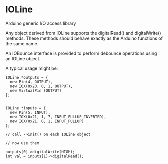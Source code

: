 IOLine
======

Arduino generic I/O access library


Any object derived from IOLine supports the digitalRead() and
digitalWrite() methods.  These methods should behave exactly as the Arduino
functions of the same name.

An IOBounce interface is provided to perform debounce operations using an
IOLine object.

A typical usage might be:

    IOLine *outputs = {
      new Pin(4, OUTPUT),
      new IOX(0x20, 0, 1, OUTPUT),
      new VirtualPin (OUTPUT)
    };


    IOLine *inputs = {
      new Pin(5, INPUT),
      new IOX(0x21, 1, 7, INPUT_PULLUP_INVERTED),
      new IOX(0x21, 0, 1, INPUT_PULLUP)
    };

    // call ->init() on each IOLine object

    // now use them

    outputs[0]->digitalWrite(HIGH);
    int val = inputs[1]->digitalRead();

